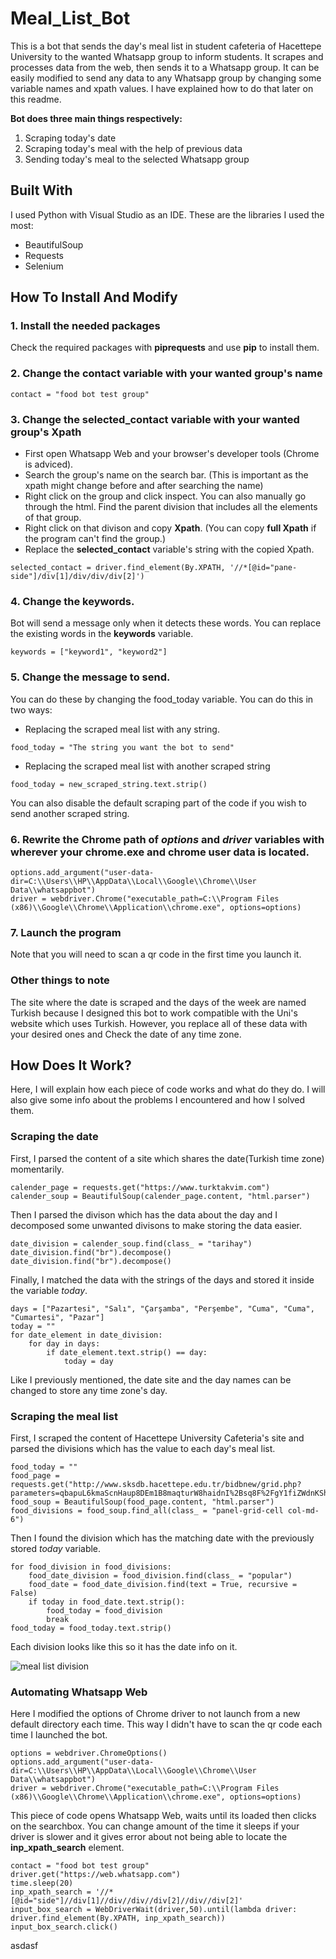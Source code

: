 # Meal_List_Bot
  This is a bot that sends the day's meal list in student cafeteria of Hacettepe University to the wanted Whatsapp group to inform students.
It scrapes and processes data from the web, then sends it to a Whatsapp group.
  It can be easily modified to send any data to any Whatsapp group by changing some variable names and xpath values. I have explained how to do that later on this readme.

**Bot does three main things respectively:**
1. Scraping today's date
2. Scraping today's meal with the help of previous data
3. Sending today's meal to the selected Whatsapp group

## Built With
I used Python with Visual Studio as an IDE.
These are the libraries I used the most:
* BeautifulSoup
* Requests
* Selenium

## How To Install And Modify 

### 1. Install the needed packages
Check the required packages with **piprequests** and use **pip** to install them.

### 2. Change the **contact** variable with your wanted group's name
```
contact = "food bot test group"
```
### 3. Change the **selected_contact** variable with your wanted group's Xpath
* First open Whatsapp Web and your browser's developer tools (Chrome is adviced).
* Search the group's name on the search bar. (This is important as the xpath might change before and after searching the name)
* Right click on the group and click inspect. You can also manually go through the html. Find the parent division that includes all the elements of that group.
* Right click on that divison and copy **Xpath**. (You can copy **full Xpath** if the program can't find the group.)
* Replace the **selected_contact** variable's string with the copied Xpath.
```
selected_contact = driver.find_element(By.XPATH, '//*[@id="pane-side"]/div[1]/div/div/div[2]')
```
### 4. Change the keywords.
Bot will send a message only when it detects these words. You can replace the existing words in the **keywords** variable.
```
keywords = ["keyword1", "keyword2"]
```
### 5. Change the message to send.
You can do these by changing the food_today variable. You can do this in two ways:
* Replacing the scraped meal list with any string.
```
food_today = "The string you want the bot to send"
```
* Replacing the scraped meal list with another scraped string
```
food_today = new_scraped_string.text.strip()
```
You can also disable the default scraping part of the code if you wish to send another scraped string.

### 6. Rewrite the Chrome path of *options* and *driver* variables with wherever your chrome.exe and chrome user data is located.
```
options.add_argument("user-data-dir=C:\\Users\\HP\\AppData\\Local\\Google\\Chrome\\User Data\\whatsappbot")
driver = webdriver.Chrome("executable_path=C:\\Program Files (x86)\\Google\\Chrome\\Application\\chrome.exe", options=options)
```
### 7. Launch the program
Note that you will need to scan a qr code in the first time you launch it.

### Other things to note
The site where the date is scraped and the days of the week are named Turkish because I designed this bot to work compatible with the Uni's website which uses Turkish.
However, you replace all of these data with your desired ones and Check the date of any time zone. 

## How Does It Work?
Here, I will explain how each piece of code works and what do they do. I will also give some info about the problems I encountered and how I solved them.

### Scraping the date
First, I parsed the content of a site which shares the date(Turkish time zone) momentarily.
```
calender_page = requests.get("https://www.turktakvim.com")
calender_soup = BeautifulSoup(calender_page.content, "html.parser")
```

Then I parsed the divison which has the data about the day and I decomposed some unwanted divisons to make storing the data easier.
```
date_division = calender_soup.find(class_ = "tarihay")
date_division.find("br").decompose()
date_division.find("br").decompose()
```

Finally, I matched the data with the strings of the days and stored it inside the variable *today*.
```
days = ["Pazartesi", "Salı", "Çarşamba", "Perşembe", "Cuma", "Cuma", "Cumartesi", "Pazar"]
today = ""
for date_element in date_division:
    for day in days:
        if date_element.text.strip() == day:
            today = day

```
Like I previously mentioned, the date site and the day names can be changed to store any time zone's day.

### Scraping the meal list
First, I scraped the content of Hacettepe University Cafeteria's site and parsed the divisions which has the value to each day's meal list.
```
food_today = ""
food_page = requests.get("http://www.sksdb.hacettepe.edu.tr/bidbnew/grid.php?parameters=qbapuL6kmaScnHaup8DEm1B8maqturW8haidnI%2Bsq8F%2FgY1fiZWdnKShq8bTlaOZXq%2BmwWjLzJyPlpmcpbm1kNORopmYXI22tLzHXKmVnZykwafFhImVnZWipbq0f8qRnJ%2BioF6go7%2FOoplWqKSltLa805yVj5agnsGmkNORopmYXam2qbi%2Bo5mqlXRrinJdf1BQUFBXWXVMc39QUA%3D%3D")
food_soup = BeautifulSoup(food_page.content, "html.parser")
food_divisions = food_soup.find_all(class_ = "panel-grid-cell col-md-6")
```

Then I found the division which has the matching date with the previously stored *today* variable.
```
for food_division in food_divisions:
    food_date_division = food_division.find(class_ = "popular")
    food_date = food_date_division.find(text = True, recursive = False)
    if today in food_date.text.strip():
        food_today = food_division
        break
food_today = food_today.text.strip()
```
Each division looks like this so it has the date info on it.

![meal list division](https://user-images.githubusercontent.com/118556737/205858108-d3b610de-5ccd-4cfe-8b0d-1642056acbb9.png)


### Automating Whatsapp Web
Here I modified the options of Chrome driver to not launch from a new default directory each time. This way I didn't have to scan the qr code each time I launched the bot.
```
options = webdriver.ChromeOptions()
options.add_argument("user-data-dir=C:\\Users\\HP\\AppData\\Local\\Google\\Chrome\\User Data\\whatsappbot")
driver = webdriver.Chrome("executable_path=C:\\Program Files (x86)\\Google\\Chrome\\Application\\chrome.exe", options=options)
```

This piece of code opens Whatsapp Web, waits until its loaded then clicks on the searchbox.
You can change amount of the time it sleeps if your driver is slower and it gives error about not being able to locate the **inp_xpath_search** element.  
```
contact = "food bot test group"
driver.get("https://web.whatsapp.com")
time.sleep(20)
inp_xpath_search = '//*[@id="side"]//div[1]//div//div//div[2]//div//div[2]'
input_box_search = WebDriverWait(driver,50).until(lambda driver: driver.find_element(By.XPATH, inp_xpath_search))
input_box_search.click()
```

asdasf
```

```


